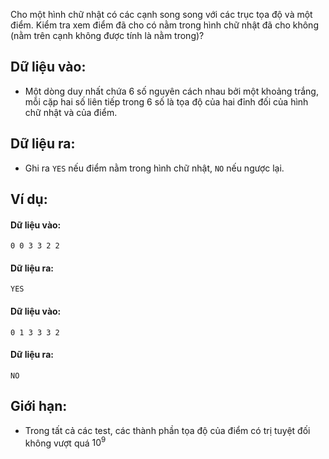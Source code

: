 Cho một hình chữ nhật có các cạnh song song với các trục tọa độ và một điểm. Kiểm tra xem điểm đã cho có nằm trong hình chữ nhật đã cho không (nằm trên cạnh không được tính là nằm trong)?

## Dữ liệu vào:
- Một dòng duy nhất chứa $6$ số nguyên cách nhau bởi một khoảng trắng, mỗi cặp hai số liên tiếp trong $6$ số là tọa độ của hai đỉnh đối của hình chữ nhật và của điểm.

## Dữ liệu ra:
- Ghi ra `YES` nếu điểm nằm trong hình chữ nhật, `NO` nếu ngược lại.

## Ví dụ:

#### Dữ liệu vào:
```
0 0 3 3 2 2
```

#### Dữ liệu ra:
```
YES
```


#### Dữ liệu vào:
```
0 1 3 3 3 2
```

#### Dữ liệu ra:
```
NO
```

## Giới hạn:
- Trong tất cả các test, các thành phần tọa độ của điểm có trị tuyệt đối không vượt quá $10^9$